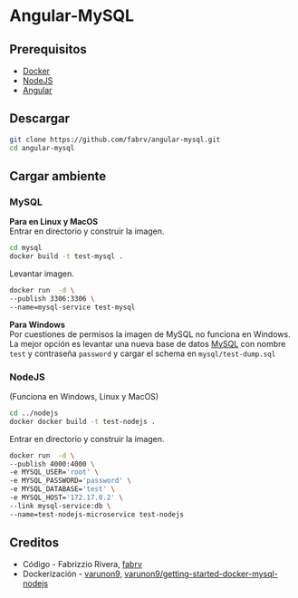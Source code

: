# Angular-MySQL
## Prerequisitos
* [Docker](https://www.docker.com/)
* [NodeJS](https://nodejs.org/en/)
* [Angular](https://angular.io/cli)
## Descargar
```bash
git clone https://github.com/fabrv/angular-mysql.git
cd angular-mysql
```
## Cargar ambiente
### MySQL
**Para en Linux y MacOS**  
Entrar en directorio y construir la imagen.
```bash
cd mysql
docker build -t test-mysql .
```
Levantar imagen.  
```bash
docker run  -d \
--publish 3306:3306 \
--name=mysql-service test-mysql
```

**Para Windows**  
Por cuestiones de permisos la imagen de MySQL no funciona en Windows. La mejor opción es levantar una nueva base de datos [MySQL](https://dev.mysql.com/doc/mysql-getting-started/en/) con nombre `test` y contraseña `password` y cargar el schema en `mysql/test-dump.sql`
### NodeJS
(Funciona en Windows, Linux y MacOS)
```bash
cd ../nodejs
docker docker build -t test-nodejs .
```
Entrar en directorio y construir la imagen.
```bash
docker run  -d \
--publish 4000:4000 \
-e MYSQL_USER='root' \
-e MYSQL_PASSWORD='password' \
-e MYSQL_DATABASE='test' \
-e MYSQL_HOST='172.17.0.2' \
--link mysql-service:db \
--name=test-nodejs-microservice test-nodejs
```

## Creditos
- Código - Fabrizzio Rivera, [fabrv](https://github.com/fabrv)
- Dockerización - [varunon9](https://github.com/varunon9), [varunon9/getting-started-docker-mysql-nodejs](https://github.com/varunon9/getting-started-docker-mysql-nodejs)